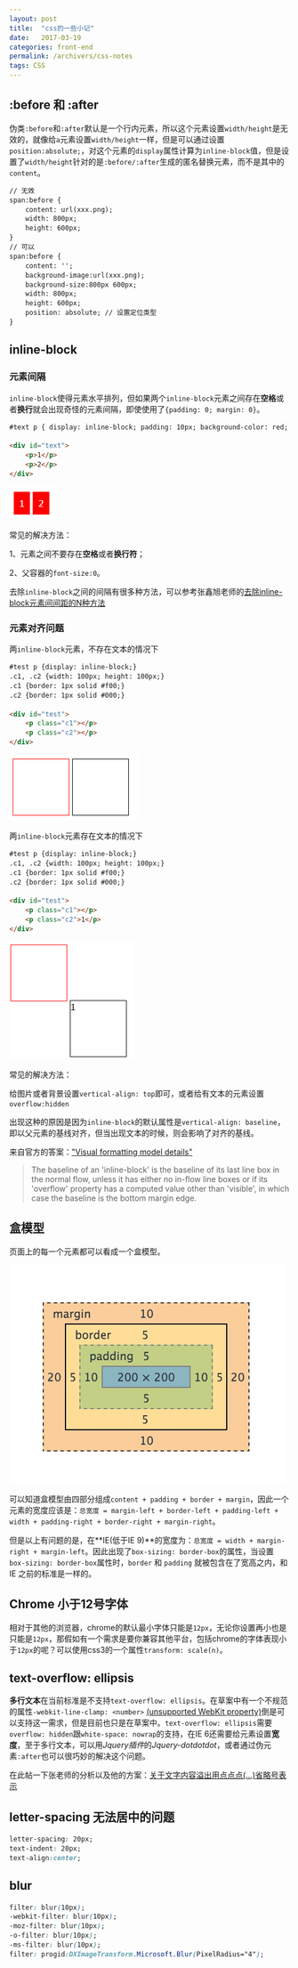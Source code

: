 ```yaml
---
layout: post
title:  "css的一些小记"
date:   2017-03-19
categories: front-end
permalink: /archivers/css-notes
tags: CSS
---
```


## :before 和 :after

伪类`:before`和`:after`默认是一个行内元素，所以这个元素设置`width/height`是无效的，就像给`a`元素设置`width/height`一样，但是可以通过设置`position:absolute;`，对这个元素的`display`属性计算为`inline-block`值，但是设置了`width/height`针对的是`:before/:after`生成的匿名替换元素，而不是其中的`content`。

```html
// 无效
span:before {
    content: url(xxx.png);
    width: 800px;
    height: 600px;
}
// 可以
span:before {
    content: '';
    background-image:url(xxx.png);
    background-size:800px 600px;
    width: 800px;
    height: 600px;
    position: absolute; // 设置定位类型
}
```

## inline-block

### 元素间隔

`inline-block`使得元素水平排列，但如果两个`inline-block`元素之间存在**空格**或者**换行**就会出现奇怪的元素间隔，即使使用了`{padding: 0; margin: 0}`。

```html
#text p { display: inline-block; padding: 10px; background-color: red; color: #fff;}

<div id="text">
    <p>1</p>
    <p>2</p>
</div>
```

![](/images/css/css-27.png)

常见的解决方法：

1、元素之间不要存在**空格**或者**换行符**；

2、父容器的`font-size:0`。

去除`inline-block`之间的间隔有很多种方法，可以参考张鑫旭老师的[去除inline-block元素间间距的N种方法](http://www.zhangxinxu.com/wordpress/2012/04/inline-block-space-remove-%E5%8E%BB%E9%99%A4%E9%97%B4%E8%B7%9D/)

### 元素对齐问题

两`inline-block`元素，不存在文本的情况下

```html
#test p {display: inline-block;}
.c1, .c2 {width: 100px; height: 100px;}
.c1 {border: 1px solid #f00;}
.c2 {border: 1px solid #000;}

<div id="test">
    <p class="c1"></p>
    <p class="c2"></p>
</div>
```

![](/images/css/css-28.png)

两`inline-block`元素存在文本的情况下

```html
#test p {display: inline-block;}
.c1, .c2 {width: 100px; height: 100px;}
.c1 {border: 1px solid #f00;}
.c2 {border: 1px solid #000;}

<div id="test">
    <p class="c1"></p>
    <p class="c2">1</p>
</div>
```

![](/images/css/css-29.png)

常见的解决方法：

给图片或者背景设置`vertical-align: top`即可，或者给有文本的元素设置`overflow:hidden`

出现这种的原因是因为`inline-block`的默认属性是`vertical-align: baseline`，即以父元素的基线对齐，但当出现文本的时候，则会影响了对齐的基线。

来自官方的答案：["Visual formatting model details"](https://link.zhihu.com/?target=http%3A//www.w3.org/TR/CSS21/visudet.html%23leading)

> The baseline of an 'inline-block' is the baseline of its last line box in the normal flow, unless it has either no in-flow line boxes or if its 'overflow' property has a computed value other than 'visible', in which case the baseline is the bottom margin edge.

## 盒模型

页面上的每一个元素都可以看成一个盒模型。

![](/images/css/css-30.png)

可以知道盒模型由四部分组成`content + padding + border + margin`，因此一个元素的宽度应该是：`总宽度 = margin-left + border-left + padding-left + width + padding-right + border-right + margin-right`。

但是以上有问题的是，在**IE(低于IE 9)**的宽度为：`总宽度 = width + margin-right + margin-left`。因此出现了`box-sizing: border-box`的属性，当设置`box-sizing: border-box`属性时，`border` 和 `padding` 就被包含在了宽高之内，和 IE 之前的标准是一样的。

## Chrome 小于12号字体

相对于其他的浏览器，chrome的默认最小字体只能是`12px`，无论你设置再小也是只能是`12px`，那假如有一个需求是要你兼容其他平台，包括chrome的字体表现小于`12px`的呢？可以使用css3的一个属性`transform: scale(n)`。

## text-overflow: ellipsis

**多行文本**在当前标准是不支持`text-overflow: ellipsis`。在草案中有一个不规范的属性`-webkit-line-clamp: <number>` [(unsupported WebKit property)](http://developer.apple.com/safari/library/documentation/AppleApplications/Reference/SafariCSSRef/Articles/StandardCSSProperties.html#//apple_ref/doc/uid/TP30001266-UnsupportedProperties)倒是可以支持这一需求，但是目前也只是在草案中。`text-overflow: ellipsis`需要`overflow: hidden`跟`white-space: nowrap`的支持，在IE 6还需要给元素设置**宽度**，至于多行文本，可以用*Jquery插件*的*Jquery-dotdotdot*，或者通过伪元素`:after`也可以很巧妙的解决这个问题。

在此帖一下张老师的分析以及他的方案：[关于文字内容溢出用点点点(…)省略号表示](http://www.zhangxinxu.com/wordpress/2009/09/%E5%85%B3%E4%BA%8E%E6%96%87%E5%AD%97%E5%86%85%E5%AE%B9%E6%BA%A2%E5%87%BA%E7%94%A8%E7%82%B9%E7%82%B9%E7%82%B9-%E7%9C%81%E7%95%A5%E5%8F%B7%E8%A1%A8%E7%A4%BA/)

## letter-spacing 无法居中的问题

```css
letter-spacing: 20px;
text-indent: 20px;
text-align:center;
```

## blur

```css
filter: blur(10px);
-webkit-filter: blur(10px);
-moz-filter: blur(10px);
-o-filter: blur(10px);
-ms-filter: blur(10px);
filter: progid:DXImageTransform.Microsoft.Blur(PixelRadius="4");
```